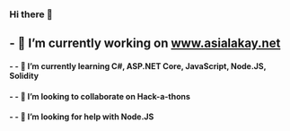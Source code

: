 ### Hi there 👋
## - 🔭 I’m currently working on www.asialakay.net
#### - - 🌱 I’m currently learning C#, ASP.NET Core, JavaScript, Node.JS, Solidity
#### - - 👯 I’m looking to collaborate on Hack-a-thons
#### - - 🤔 I’m looking for help with Node.JS


<!--
**asiakay/asiakay** is a ✨ _special_ ✨ repository because its `README.md` (this file) appears on your GitHub profile.

Here are some ideas to get you started:

## - 🔭 I’m currently working on www.asialakay.net
- 🌱 I’m currently learning ...
- 👯 I’m looking to collaborate on ...
- 🤔 I’m looking for help with ...
- 💬 Ask me about ...
- 📫 How to reach me: ...
- 😄 Pronouns: ...
- ⚡ Fun fact: ...
-->
